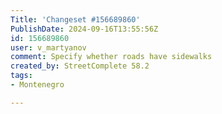 ```yaml
---
Title: 'Changeset #156689860'
PublishDate: 2024-09-16T13:55:56Z
id: 156689860
user: v_martyanov
comment: Specify whether roads have sidewalks
created_by: StreetComplete 58.2
tags:
- Montenegro

---
```

